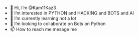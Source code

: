 - 👋 Hi, I’m @Kam11Kaz3
- 👀 I’m interested in PYTHON and HACKING and BOTS and AI
- 🌱 I’m currently learning not a lot 
- 💞️ I’m looking to collaborate on Bots on Python
- 📫 How to reach me mesage me

<!---
Kam11Kaz3/Kam11Kaz3 is a ✨ special ✨ repository because its `README.md` (this file) appears on your GitHub profile.
You can click the Preview link to take a look at your changes.
--->
